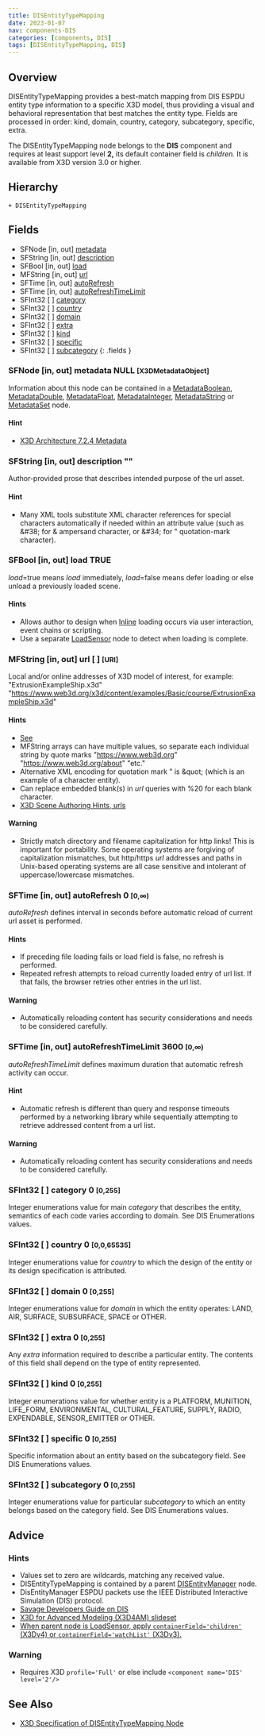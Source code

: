 ```yaml
---
title: DISEntityTypeMapping
date: 2023-01-07
nav: components-DIS
categories: [components, DIS]
tags: [DISEntityTypeMapping, DIS]
---
```

<style>
.post h3 {
  word-spacing: 0.2em;
}
</style>

## Overview

DISEntityTypeMapping provides a best-match mapping from DIS ESPDU entity type information to a specific X3D model, thus providing a visual and behavioral representation that best matches the entity type. Fields are processed in order: kind, domain, country, category, subcategory, specific, extra.

The DISEntityTypeMapping node belongs to the **DIS** component and requires at least support level **2,** its default container field is *children.* It is available from X3D version 3.0 or higher.

## Hierarchy

```
+ DISEntityTypeMapping
```

## Fields

- SFNode \[in, out\] [metadata](#sfnode-in-out-metadata-null-x3dmetadataobject)
- SFString \[in, out\] [description](#sfstring-in-out-description-)
- SFBool \[in, out\] [load](#sfbool-in-out-load-true)
- MFString \[in, out\] [url](#mfstring-in-out-url---uri)
- SFTime \[in, out\] [autoRefresh](#sftime-in-out-autorefresh-0-0)
- SFTime \[in, out\] [autoRefreshTimeLimit](#sftime-in-out-autorefreshtimelimit-3600-0)
- SFInt32 \[ \] [category](#sfint32---category-0-0-255)
- SFInt32 \[ \] [country](#sfint32---country-0-0-0-65535)
- SFInt32 \[ \] [domain](#sfint32---domain-0-0-255)
- SFInt32 \[ \] [extra](#sfint32---extra-0-0-255)
- SFInt32 \[ \] [kind](#sfint32---kind-0-0-255)
- SFInt32 \[ \] [specific](#sfint32---specific-0-0-255)
- SFInt32 \[ \] [subcategory](#sfint32---subcategory-0-0-255)
{: .fields }

### SFNode [in, out] **metadata** NULL <small>[X3DMetadataObject]</small>

Information about this node can be contained in a [MetadataBoolean](/x_ite/components/core/metadataboolean/), [MetadataDouble](/x_ite/components/core/metadatadouble/), [MetadataFloat](/x_ite/components/core/metadatafloat/), [MetadataInteger](/x_ite/components/core/metadatainteger/), [MetadataString](/x_ite/components/core/metadatastring/) or [MetadataSet](/x_ite/components/core/metadataset/) node.

#### Hint

- [X3D Architecture 7.2.4 Metadata](https://www.web3d.org/specifications/X3Dv4/ISO-IEC19775-1v4-IS/Part01/components/core.html#Metadata)

### SFString [in, out] **description** ""

Author-provided prose that describes intended purpose of the url asset.

#### Hint

- Many XML tools substitute XML character references for special characters automatically if needed within an attribute value (such as &amp;#38; for &amp; ampersand character, or &amp;#34; for " quotation-mark character).

### SFBool [in, out] **load** TRUE

*load*=true means *load* immediately, *load*=false means defer loading or else unload a previously loaded scene.

#### Hints

- Allows author to design when [Inline](/x_ite/components/networking/inline/) loading occurs via user interaction, event chains or scripting.
- Use a separate [LoadSensor](/x_ite/components/networking/loadsensor/) node to detect when loading is complete.

### MFString [in, out] **url** [ ] <small>[URI]</small>

Local and/or online addresses of X3D model of interest, for example: "ExtrusionExampleShip.x3d" "https://www.web3d.org/x3d/content/examples/Basic/course/ExtrusionExampleShip.x3d"

#### Hints

- [See](https://www.web3d.org/x3d/content/examples/Basic/course/ExtrusionExampleShipIndex.html)
- MFString arrays can have multiple values, so separate each individual string by quote marks "https://www.web3d.org" "https://www.web3d.org/about" "etc."
- Alternative XML encoding for quotation mark " is &amp;quot; (which is an example of a character entity).
- Can replace embedded blank(s) in *url* queries with %20 for each blank character.
- [X3D Scene Authoring Hints, urls](https://www.web3d.org/x3d/content/examples/X3dSceneAuthoringHints.html#urls)

#### Warning

- Strictly match directory and filename capitalization for http links! This is important for portability. Some operating systems are forgiving of capitalization mismatches, but http/https *url* addresses and paths in Unix-based operating systems are all case sensitive and intolerant of uppercase/lowercase mismatches.

### SFTime [in, out] **autoRefresh** 0 <small>[0,∞)</small>

*autoRefresh* defines interval in seconds before automatic reload of current url asset is performed.

#### Hints

- If preceding file loading fails or load field is false, no refresh is performed.
- Repeated refresh attempts to reload currently loaded entry of url list. If that fails, the browser retries other entries in the url list.

#### Warning

- Automatically reloading content has security considerations and needs to be considered carefully.

### SFTime [in, out] **autoRefreshTimeLimit** 3600 <small>[0,∞)</small>

*autoRefreshTimeLimit* defines maximum duration that automatic refresh activity can occur.

#### Hint

- Automatic refresh is different than query and response timeouts performed by a networking library while sequentially attempting to retrieve addressed content from a url list.

#### Warning

- Automatically reloading content has security considerations and needs to be considered carefully.

### SFInt32 [ ] **category** 0 <small>[0,255]</small>

Integer enumerations value for main *category* that describes the entity, semantics of each code varies according to domain. See DIS Enumerations values.

### SFInt32 [ ] **country** 0 <small>[0,0,65535]</small>

Integer enumerations value for *country* to which the design of the entity or its design specification is attributed.

### SFInt32 [ ] **domain** 0 <small>[0,255]</small>

Integer enumerations value for *domain* in which the entity operates: LAND, AIR, SURFACE, SUBSURFACE, SPACE or OTHER.

### SFInt32 [ ] **extra** 0 <small>[0,255]</small>

Any *extra* information required to describe a particular entity. The contents of this field shall depend on the type of entity represented.

### SFInt32 [ ] **kind** 0 <small>[0,255]</small>

Integer enumerations value for whether entity is a PLATFORM, MUNITION, LIFE_FORM, ENVIRONMENTAL, CULTURAL_FEATURE, SUPPLY, RADIO, EXPENDABLE, SENSOR_EMITTER or OTHER.

### SFInt32 [ ] **specific** 0 <small>[0,255]</small>

Specific information about an entity based on the subcategory field. See DIS Enumerations values.

### SFInt32 [ ] **subcategory** 0 <small>[0,255]</small>

Integer enumerations value for particular *subcategory* to which an entity belongs based on the category field. See DIS Enumerations values.

## Advice

### Hints

- Values set to zero are wildcards, matching any received value.
- DISEntityTypeMapping is contained by a parent [DISEntityManager](/x_ite/components/dis/disentitymanager/) node.
- DisEntityManager ESPDU packets use the IEEE Distributed Interactive Simulation (DIS) protocol.
- [Savage Developers Guide on DIS](https://savage.nps.edu/Savage/developers.html#DIS)
- [X3D for Advanced Modeling (X3D4AM) slideset](https://x3dgraphics.com/slidesets/X3dForAdvancedModeling/DistributedInteractiveSimulation.pdf)
- [When parent node is LoadSensor, apply `containerField='children'` (X3Dv4) or `containerField='watchList'` (X3Dv3).](https://www.web3d.org/x3d/content/examples/X3dSceneAuthoringHints.html#fieldNameChanges)

### Warning

- Requires X3D `profile='Full'` or else include `<component name='DIS' level='2'/>`

## See Also

- [X3D Specification of DISEntityTypeMapping Node](https://www.web3d.org/documents/specifications/19775-1/V4.0/Part01/components/dis.html#DISEntityTypeMapping)
